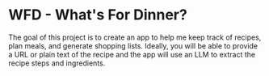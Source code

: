 # WFD - What's For Dinner?

The goal of this project is to create an app to help me keep track of recipes, plan meals, and generate shopping lists.
Ideally, you will be able to provide a URL or plain text of the recipe and the app will use an LLM to extract the recipe steps and ingredients.